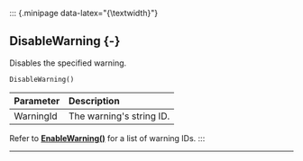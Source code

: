 ::: {.minipage data-latex="{\textwidth}"}
## DisableWarning {-}

Disables the specified warning.

```{sql}
DisableWarning()
```

**Parameter** | **Description**
| :-- | :-- |
WarningId | The warning's string ID.

Refer to **[EnableWarning()](#enablewarning)** for a list of warning IDs.
:::

***
